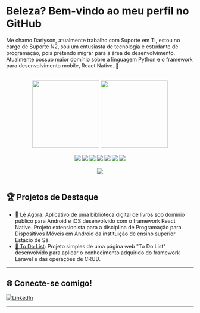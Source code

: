 # Beleza? Bem-vindo ao meu perfil no GitHub

Me chamo Darlyson, atualmente trabalho com Suporte em TI, estou no cargo de Suporte N2, sou um entusiasta de tecnologia e estudante de programação, pois pretendo migrar para a área de desenvolvimento. Atualmente possuo maior domínio sobre a linguagem Python e o framework para desenvolvimento mobile, React Native. 🚀

<br>

<div align="center">
  <img height="180em" src="https://github-readme-stats.vercel.app/api?username=Echo-Darlyson&show_icons=true&theme=radical">
  <img height="180em" src="https://github-readme-stats.vercel.app/api/top-langs/?username=Echo-Darlyson&layout=compact&theme=radical">
</div>

<br>

<div align="center">
  <img src="https://img.shields.io/badge/-HTML5-E34F26?logo=html5&logoColor=white&style=flat-square">
  <img src="https://img.shields.io/badge/-CSS3-1572B6?logo=css3&logoColor=white&style=flat-square">
  <img src="https://img.shields.io/badge/-JavaScript-F7DF1E?logo=javascript&logoColor=black&style=flat-square">
  <img src="https://img.shields.io/badge/-React-61DAFB?logo=react&logoColor=black&style=flat-square">
  <img src="https://img.shields.io/badge/-Node.js-339933?logo=node.js&logoColor=white&style=flat-square">
  <img src="https://img.shields.io/badge/-Python-3776AB?logo=python&logoColor=white&style=flat-square">
  <img src="https://img.shields.io/badge/-Git-F05032?logo=git&logoColor=white&style=flat-square">
</div>

<br>

<div align="center">
  <img src="https://streak-stats.demolab.com?user=Echo-Darlyson&theme=gotham&hide_border=true">
</div>

<br>

## 🏆 Projetos de Destaque  
  
- [📖 Lê Agora](https://github.com/Echo-Darlyson/le-agora): Aplicativo de uma biblioteca digital de livros sob domínio público para Android e iOS desenvolvido com o framework React Native. Projeto extensionista para a disciplina de Programação para Dispositivos Móveis em Android da instituição de ensino superior Estácio de Sá.
- [📝 To Do List](https://github.com/Echo-Darlyson/todo-list-web-page): Projeto simples de uma página web "To Do List" desenvolvido para aplicar o conhecimento adquirido do framework Laravel e das operações de CRUD.

---

## 🌐 Conecte-se comigo!  

[![LinkedIn](https://img.shields.io/badge/-LinkedIn-0A66C2?logo=linkedin&logoColor=white&style=flat-square)](https://www.linkedin.com/in/darlyson-rangel-58a8b8167)

---
